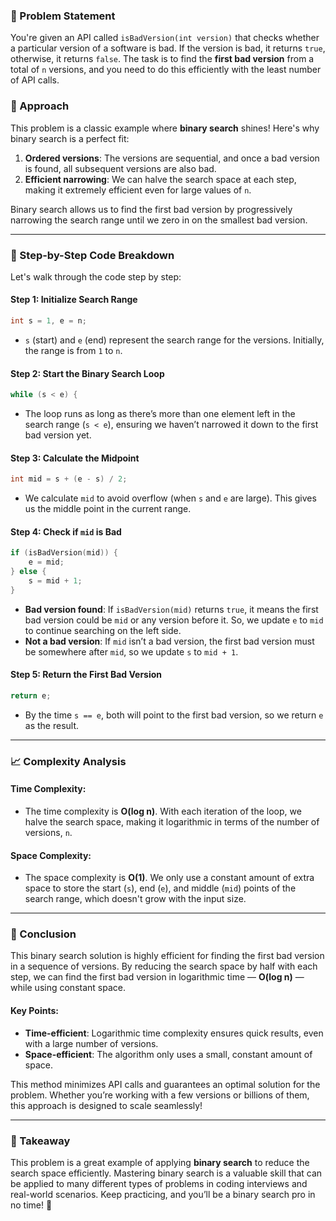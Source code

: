 ### 🚀 Problem Statement

You're given an API called `isBadVersion(int version)` that checks whether a particular version of a software is bad. If the version is bad, it returns `true`, otherwise, it returns `false`. The task is to find the **first bad version** from a total of `n` versions, and you need to do this efficiently with the least number of API calls.

### 🧠 Approach

This problem is a classic example where **binary search** shines! Here's why binary search is a perfect fit:
1. **Ordered versions**: The versions are sequential, and once a bad version is found, all subsequent versions are also bad.
2. **Efficient narrowing**: We can halve the search space at each step, making it extremely efficient even for large values of `n`.

Binary search allows us to find the first bad version by progressively narrowing the search range until we zero in on the smallest bad version.

---

### 🔨 Step-by-Step Code Breakdown

Let's walk through the code step by step:

#### Step 1: Initialize Search Range
```cpp
int s = 1, e = n;
```
- `s` (start) and `e` (end) represent the search range for the versions. Initially, the range is from `1` to `n`.

#### Step 2: Start the Binary Search Loop
```cpp
while (s < e) {
```
- The loop runs as long as there’s more than one element left in the search range (`s < e`), ensuring we haven’t narrowed it down to the first bad version yet.

#### Step 3: Calculate the Midpoint
```cpp
int mid = s + (e - s) / 2;
```
- We calculate `mid` to avoid overflow (when `s` and `e` are large). This gives us the middle point in the current range.

#### Step 4: Check if `mid` is Bad
```cpp
if (isBadVersion(mid)) {
    e = mid;
} else {
    s = mid + 1;
}
```
- **Bad version found**: If `isBadVersion(mid)` returns `true`, it means the first bad version could be `mid` or any version before it. So, we update `e` to `mid` to continue searching on the left side.
- **Not a bad version**: If `mid` isn’t a bad version, the first bad version must be somewhere after `mid`, so we update `s` to `mid + 1`.

#### Step 5: Return the First Bad Version
```cpp
return e;
```
- By the time `s == e`, both will point to the first bad version, so we return `e` as the result.

---

### 📈 Complexity Analysis

#### Time Complexity:
- The time complexity is **O(log n)**. With each iteration of the loop, we halve the search space, making it logarithmic in terms of the number of versions, `n`.

#### Space Complexity:
- The space complexity is **O(1)**. We only use a constant amount of extra space to store the start (`s`), end (`e`), and middle (`mid`) points of the search range, which doesn't grow with the input size.

---

### 🏁 Conclusion

This binary search solution is highly efficient for finding the first bad version in a sequence of versions. By reducing the search space by half with each step, we can find the first bad version in logarithmic time — **O(log n)** — while using constant space.

#### Key Points:
- **Time-efficient**: Logarithmic time complexity ensures quick results, even with a large number of versions.
- **Space-efficient**: The algorithm only uses a small, constant amount of space.

This method minimizes API calls and guarantees an optimal solution for the problem. Whether you’re working with a few versions or billions of them, this approach is designed to scale seamlessly!

---

### 🎯 Takeaway

This problem is a great example of applying **binary search** to reduce the search space efficiently. Mastering binary search is a valuable skill that can be applied to many different types of problems in coding interviews and real-world scenarios. Keep practicing, and you’ll be a binary search pro in no time! 🚀